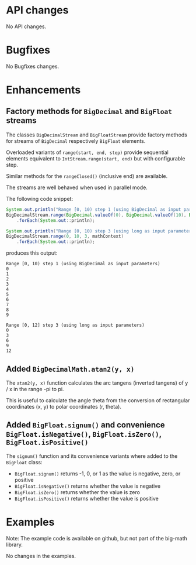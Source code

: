 # API changes

No API changes.


# Bugfixes

No Bugfixes changes.


# Enhancements

## Factory methods for `BigDecimal` and `BigFloat` streams

The classes `BigDecimalStream` and `BigFloatStream` provide factory methods for streams of `BigDecimal` respectively `BigFloat` elements.

Overloaded variants of `range(start, end, step)` provide sequential elements equivalent to `IntStream.range(start, end)` but with configurable step.

Similar methods for the `rangeClosed()` (inclusive end) are available.

The streams are well behaved when used in parallel mode. 

The following code snippet:
```java
System.out.println("Range [0, 10) step 1 (using BigDecimal as input parameters)");
BigDecimalStream.range(BigDecimal.valueOf(0), BigDecimal.valueOf(10), BigDecimal.ONE, mathContext)
	.forEach(System.out::println);

System.out.println("Range [0, 10) step 3 (using long as input parameters)");
BigDecimalStream.range(0, 10, 3, mathContext)
	.forEach(System.out::println);
```

produces this output:
```
Range [0, 10) step 1 (using BigDecimal as input parameters)
0
1
2
3
4
5
6
7
8
9

Range [0, 12] step 3 (using long as input parameters)
0
3
6
9
12
```


## Added `BigDecimalMath.atan2(y, x)`

The `atan2(y, x)` function calculates the arc tangens (inverted tangens) of y / x in the range -pi to pi.

This is useful to calculate the angle theta from the conversion of rectangular
coordinates (x, y) to polar coordinates (r, theta).


## Added `BigFloat.signum()` and convenience `BigFloat.isNegative()`, `BigFloat.isZero()`, `BigFloat.isPositive()`  

The `signum()` function and its convenience variants where added to the `BigFloat` class:
* `BigFloat.signum()` returns -1, 0, or 1 as the value is negative, zero, or positive
* `BigFloat.isNegative()` returns whether the value is negative
* `BigFloat.isZero()` returns whether the value is zero
* `BigFloat.isPositive()` returns whether the value is positive


# Examples

Note: The example code is available on github, but not part of the big-math library.

No changes in the examples.
